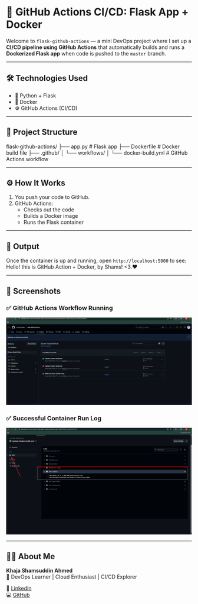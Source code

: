 # 🚀 GitHub Actions CI/CD: Flask App + Docker

Welcome to `flask-github-actions` — a mini DevOps project where I set up a **CI/CD pipeline using GitHub Actions** that automatically builds and runs a **Dockerized Flask app** when code is pushed to the `master` branch.

---

## 🛠️ Technologies Used

- 🐍 Python + Flask  
- 🐳 Docker  
- ⚙️ GitHub Actions (CI/CD)

---

## 📂 Project Structure

flask-github-actions/ ├── app.py # Flask app ├── Dockerfile # Docker build file ├── .github/ │ └── workflows/ │ └── docker-build.yml # GitHub Actions workflow


---

## ⚙️ How It Works

1. You push your code to GitHub.
2. GitHub Actions:
   - Checks out the code
   - Builds a Docker image
   - Runs the Flask container

---

## 🎯 Output

Once the container is up and running, open `http://localhost:5000` to see:
Hello! this is GitHub Action + Docker, by Shams! <3.❤️

---

## 📸 Screenshots

### ✅ GitHub Actions Workflow Running
![GitHub Actions](./screenshots/GitHub-Actions-Workflow.png)

### ✅ Successful Container Run Log
![Container Logs](./screenshots/Successful-Container-Run-Log.png)

---

## 🙋‍♂️ About Me

**Khaja Shamsuddin Ahmed**  
🚀 DevOps Learner | Cloud Enthusiast | CI/CD Explorer  

🔗 [LinkedIn](https://www.linkedin.com/in/khaja-shamsuddin-ahmed)  
💻 [GitHub](https://github.com/k-shamsuddin)

